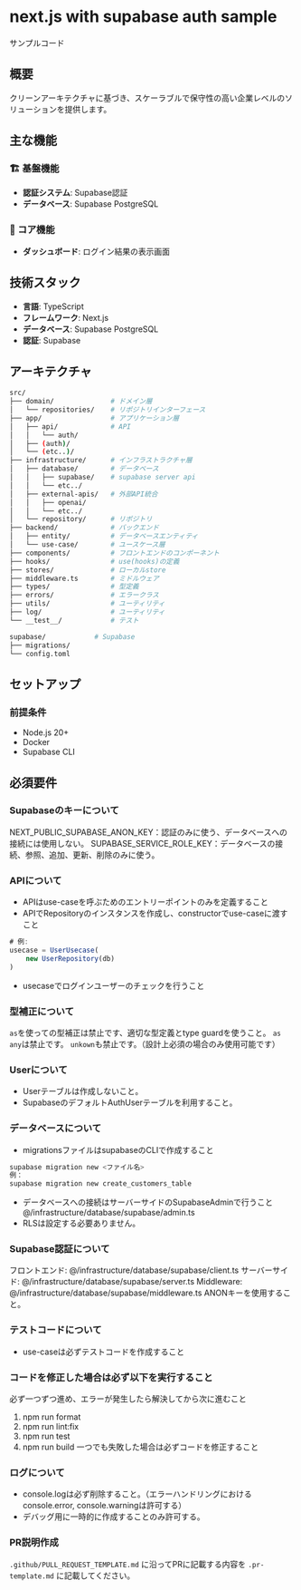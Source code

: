 # next.js with supabase auth sample

サンプルコード

## 概要

クリーンアーキテクチャに基づき、スケーラブルで保守性の高い企業レベルのソリューションを提供します。

## 主な機能

### 🏗️ 基盤機能

- **認証システム**: Supabase認証
- **データベース**: Supabase PostgreSQL

### 🎯 コア機能

- **ダッシュボード**: ログイン結果の表示画面

## 技術スタック

- **言語**: TypeScript
- **フレームワーク**: Next.js
- **データベース**: Supabase PostgreSQL
- **認証**: Supabase

## アーキテクチャ

```bash
src/
├── domain/              # ドメイン層
│   └── repositories/    # リポジトリインターフェース
├── app/                 # アプリケーション層
│   ├── api/             # API
│   │   └── auth/
│   ├── (auth)/
│   └── (etc..)/
├── infrastructure/      # インフラストラクチャ層
│   ├── database/        # データベース
│   │   ├── supabase/    # supabase server api
│   │   └── etc../
│   ├── external-apis/   # 外部API統合
│   │   ├── openai/
│   │   └── etc../
│   └── repository/      # リポジトリ
├── backend/             # バックエンド
│   ├── entity/          # データベースエンティティ
│   └── use-case/        # ユースケース層
├── components/          # フロントエンドのコンポーネント
├── hooks/               # use(hooks)の定義
├── stores/              # ローカルstore
├── middleware.ts        # ミドルウェア
├── types/               # 型定義
├── errors/              # エラークラス
├── utils/               # ユーティリティ
├── log/                 # ユーティリティ
└── __test__/            # テスト
```

```bash
supabase/            # Supabase
├── migrations/
└── config.toml
```

## セットアップ

### 前提条件

- Node.js 20+
- Docker
- Supabase CLI

## 必須要件

### Supabaseのキーについて

NEXT_PUBLIC_SUPABASE_ANON_KEY：認証のみに使う、データベースへの接続には使用しない。
SUPABASE_SERVICE_ROLE_KEY：データベースの接続、参照、追加、更新、削除のみに使う。

### APIについて

- APIはuse-caseを呼ぶためのエントリーポイントのみを定義すること
- APIでRepositoryのインスタンスを作成し、constructorでuse-caseに渡すこと

```typescript
# 例:
usecase = UserUsecase(
    new UserRepository(db)
)
```

- usecaseでログインユーザーのチェックを行うこと

### 型補正について

`as`を使っての型補正は禁止です、適切な型定義とtype guardを使うこと。
`as any`は禁止です。
`unkown`も禁止です。（設計上必須の場合のみ使用可能です）

### Userについて

- Userテーブルは作成しないこと。
- SupabaseのデフォルトAuthUserテーブルを利用すること。

### データベースについて

- migrationsファイルはsupabaseのCLIで作成すること

```bash
supabase migration new <ファイル名>
例：
supabase migration new create_customers_table
```

- データベースへの接続はサーバーサイドのSupabaseAdminで行うこと
  @/infrastructure/database/supabase/admin.ts
- RLSは設定する必要ありません。

### Supabase認証について

フロントエンド: @/infrastructure/database/supabase/client.ts
サーバーサイド: @/infrastructure/database/supabase/server.ts
Middleware: @/infrastructure/database/supabase/middleware.ts
ANONキーを使用すること。

### テストコードについて

- use-caseは必ずテストコードを作成すること

### コードを修正した場合は必ず以下を実行すること

必ず一つずつ進め、エラーが発生したら解決してから次に進むこと

1. npm run format
2. npm run lint:fix
3. npm run test
4. npm run build
   一つでも失敗した場合は必ずコードを修正すること

### ログについて

- console.logは必ず削除すること。（エラーハンドリングにおけるconsole.error, console.warningは許可する）
- デバッグ用に一時的に作成することのみ許可する。

### PR説明作成

`.github/PULL_REQUEST_TEMPLATE.md` に沿ってPRに記載する内容を `.pr-template.md` に記載してください。
